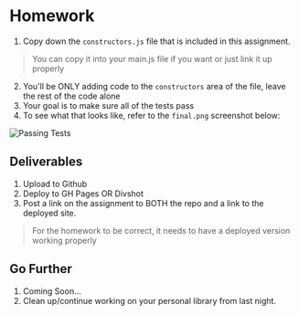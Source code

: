 # Homework

1. Copy down the `constructors.js` file that is included in this assignment.
  > You can copy it into your main.js file if you want or just link it up properly
2. You'll be ONLY adding code to the `constructors` area of the file, leave the rest of the code alone
3. Your goal is to make sure all of the tests  pass
4. To see what that looks like, refer to the `final.png` screenshot below:

![Passing Tests](https://raw.githubusercontent.com/tiy-atlanta-js/Assignments/master/Assignment%2011/final.png "Passing Tests")

## Deliverables

1. Upload to Github
2. Deploy to GH Pages OR Divshot
3. Post a link on the assignment to BOTH the repo and a link to the deployed site.

> For the homework to be correct, it needs to have a deployed version working properly

## Go Further

1. Coming Soon...
2. Clean up/continue working on your personal library from last night.
